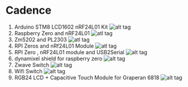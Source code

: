 # Cadence
1. Arduino STM8 LCD1602 nRF24L01 Kit
![alt tag](https://s5.postimg.org/8y0e2orjr/Board.jpg)
2. Raspberry Zero and nRF24L01
![atl tag](https://s5.postimg.org/leaw1np13/Board.jpg)
3. Zm5202 and PL2303
![atl tag](https://s5.postimg.org/icfyxc3g7/image.jpg)
4. RPI Zeros and nRf24L01 Module
![atl tag](https://s5.postimg.org/wmc7mywl3/img.jpg)
5. RPI Zero , nRF24L01 module and USB2Serial
![alt tag](https://s5.postimg.org/6ehnylmrb/hinh.jpg)
6. dynamixel shield for raspberry zero
![alt tag](https://s17.postimg.org/6nvoebwzj/image.jpg)
7. Zwave Switch
![alt tag](https://s15.postimg.org/x81jl37iz/zwave.png)
8. Wifi Switch
![alt tag](https://s7.postimg.org/56wqmfoaz/wifi.png)
8. RGB24 LCD + Capacitive Touch Module for Graperan 6818
![alt tag](https://s1.postimg.org/4ajmb1zwgf/image.png)
